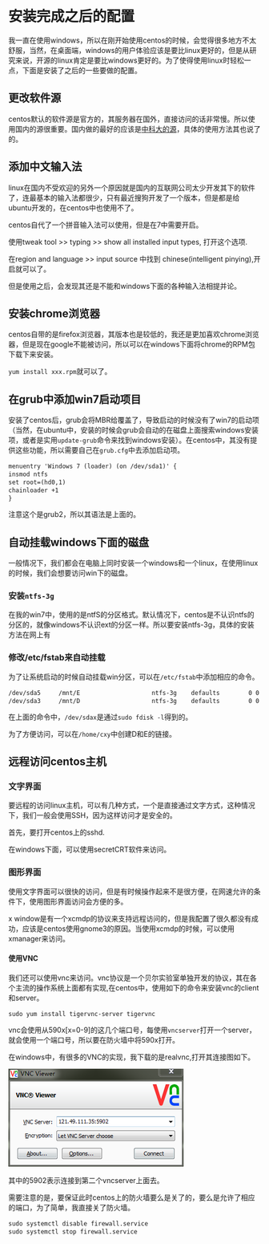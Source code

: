 安装完成之后的配置
===

我一直在使用windows，所以在刚开始使用centos的时候，会觉得很多地方不太舒服，当然，在桌面端，windows的用户体验应该是要比linux更好的，但是从研究来说，开源的linux肯定是要比windows更好的。为了使得使用linux时轻松一点，下面是安装了之后的一些要做的配置。

## 更改软件源
centos默认的软件源是官方的，其服务器在国外，直接访问的话非常慢。所以使用国内的源很重要。国内做的最好的应该是[中科大的源](http://mirrors.ustc.edu.cn/)，具体的使用方法其也说了的。


## 添加中文输入法
linux在国内不受欢迎的另外一个原因就是国内的互联网公司太少开发其下的软件了，连最基本的输入法都很少，只有最近搜狗开发了一个版本，但是都是给ubuntu开发的，在centos中也使用不了。

centos自代了一个拼音输入法可以使用，但是在7中需要开启。

使用tweak tool >> typing >> show all installed input types, 打开这个选项.

在region and language >> input source 中找到 chinese(intelligent pinying),开启就可以了。

但是使用之后，会发现其还是不能和windows下面的各种输入法相提并论。

## 安装chrome浏览器
centos自带的是firefox浏览器，其版本也是较低的，我还是更加喜欢chrome浏览器，但是现在google不能被访问，所以可以在windows下面将chrome的RPM包下载下来安装。

`yum install xxx.rpm`就可以了。

## 在grub中添加win7启动项目
安装了centos后，grub会将MBR给覆盖了，导致启动的时候没有了win7的启动项（当然，在ubuntu中，安装的时候会grub会自动的在磁盘上面搜索windows安装项，或者是实用`update-grub`命令来找到windows安装）。在centos中，其没有提供这些功能，所以需要自己在`grub.cfg`中去添加启动项。


```
menuentry 'Windows 7 (loader) (on /dev/sda1)' {
insmod ntfs
set root=(hd0,1)
chainloader +1
}
```
注意这个是grub2，所以其语法是上面的。

## 自动挂载windows下面的磁盘
一般情况下，我们都会在电脑上同时安装一个windows和一个linux，在使用linux的时候，我们会想要访问win下的磁盘。

### 安装`ntfs-3g`
在我的win7中，使用的是ntfS的分区格式。默认情况下，centos是不认识ntfs的分区的，就像windows不认识ext的分区一样。所以要安装ntfs-3g，具体的安装方法在网上有

### 修改/etc/fstab来自动挂载
为了让系统启动的时候自动挂载win分区，可以在`/etc/fstab`中添加相应的命令。

```
/dev/sda5     /mnt/E                    ntfs-3g    defaults        0 0
/dev/sda3     /mnt/D                    ntfs-3g    defaults        0 0 
```
在上面的命令中，`/dev/sdax`是通过`sudo fdisk -l`得到的。

为了方便访问，可以在`/home/cxy`中创建D和E的链接。

## 远程访问centos主机

### 文字界面
要远程的访问linux主机，可以有几种方式，一个是直接通过文字方式，这种情况下，我们一般会使用SSH，因为这样访问才是安全的。

首先，要打开centos上的sshd.

在windows下面，可以使用secretCRT软件来访问。

### 图形界面
使用文字界面可以很快的访问，但是有时候操作起来不是很方便，在网速允许的条件下，使用图形界面访问会方便的多。

x window是有一个xcmdp的协议来支持远程访问的，但是我配置了很久都没有成功，应该是centos使用gnome3的原因。当使用xcmdp的时候，可以使用xmanager来访问。

#### 使用VNC
我们还可以使用vnc来访问。vnc协议是一个贝尔实验室单独开发的协议，其在各个主流的操作系统上面都有实现,在centos中，使用如下的命令来安装vnc的client和server。

```
sudo yum install tigervnc-server tigervnc
```

vnc会使用从590x[x=0-9]的这几个端口号，每使用`vncserver`打开一个server，就会使用一个端口号，所以要在防火墙中将590x打开。

在windows中，有很多的VNC的实现，我下载的是realvnc,打开其连接图如下。

![realvnc连接](./vncv.png)

其中的5902表示连接到第二个vncserver上面去。

需要注意的是，要保证此时centos上的防火墙要么是关了的，要么是允许了相应的端口，为了简单，我直接关了防火墙。
```
sudo systemctl disable firewall.service
sudo systemctl stop firewall.service
```

